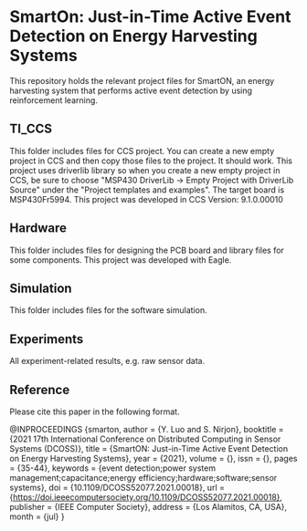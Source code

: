 # SmartOn: Just-in-Time Active Event Detection on Energy Harvesting Systems
This repository holds the relevant project files for SmartON, an energy harvesting system that performs active event detection by using reinforcement learning.

## TI_CCS
This folder includes files for CCS project. You can create a new empty project in CCS and then copy those files to the project. It should work. This project uses driverlib library so when you create a new empty project in CCS, be sure to choose "MSP430 DriverLib -> Empty Project with DriverLib Source" under the "Project templates and examples". The target board is MSP430Fr5994. This project was developed in CCS Version: 9.1.0.00010 

## Hardware
This folder includes files for designing the PCB board and library files for some components. This project was developed with Eagle. 

## Simulation
This folder includes files for the software simulation.

## Experiments
All experiment-related results, e.g. raw sensor data.

## Reference 
Please cite this paper in the following format. 

@INPROCEEDINGS {smarton,
author = {Y. Luo and S. Nirjon},
booktitle = {2021 17th International Conference on Distributed Computing in Sensor Systems (DCOSS)},
title = {SmartON: Just-in-Time Active Event Detection on Energy Harvesting Systems},
year = {2021},
volume = {},
issn = {},
pages = {35-44},
keywords = {event detection;power system management;capacitance;energy efficiency;hardware;software;sensor systems},
doi = {10.1109/DCOSS52077.2021.00018},
url = {https://doi.ieeecomputersociety.org/10.1109/DCOSS52077.2021.00018},
publisher = {IEEE Computer Society},
address = {Los Alamitos, CA, USA},
month = {jul}
}
